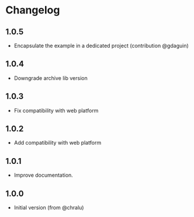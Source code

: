 Changelog
=========
## 1.0.5
- Encapsulate the example in a dedicated project (contribution @gdaguin)
## 1.0.4
- Downgrade archive lib version
## 1.0.3
- Fix compatibility with web platform
## 1.0.2
- Add compatibility with web platform
## 1.0.1
- Improve documentation.
## 1.0.0
- Initial version (from @chralu)
